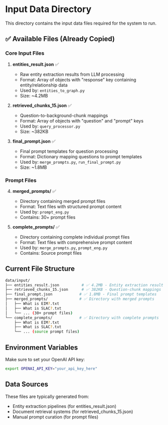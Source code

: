 # Input Data Directory

This directory contains the input data files required for the system to run.

## ✅ Available Files (Already Copied)

### Core Input Files

1. **entities_result.json** ✅
   - Raw entity extraction results from LLM processing
   - Format: Array of objects with "response" key containing entity/relationship data
   - Used by: `entities_to_graph.py`
   - Size: ~4.2MB

2. **retrieved_chunks_15.json** ✅
   - Question-to-background-chunk mappings
   - Format: Array of objects with "question" and "prompt" keys
   - Used by: `query_processor.py`
   - Size: ~382KB

3. **final_prompt.json** ✅
   - Final prompt templates for question processing
   - Format: Dictionary mapping questions to prompt templates
   - Used by: `merge_prompts.py`, `run_final_prompt.py`
   - Size: ~1.8MB

### Prompt Files

4. **merged_prompts/** ✅
   - Directory containing merged prompt files
   - Format: Text files with structured prompt content
   - Used by: `prompt_eng.py`
   - Contains: 30+ prompt files

5. **complete_prompts/** ✅
   - Directory containing complete individual prompt files
   - Format: Text files with comprehensive prompt content
   - Used by: `merge_prompts.py`, `prompt_eng.py`
   - Contains: Source prompt files

## Current File Structure

```bash
data/input/
├── entities_result.json          # ✅ 4.2MB - Entity extraction results
├── retrieved_chunks_15.json      # ✅ 382KB - Question-chunk mappings
├── final_prompt.json            # ✅ 1.8MB - Final prompt templates
├── merged_prompts/              # ✅ Directory with merged prompts
│   ├── What is EIM?.txt
│   ├── What is SLAC?.txt
│   └── ... (30+ prompt files)
└── complete_prompts/            # ✅ Directory with complete prompts
    ├── What is EIM?.txt
    ├── What is SLAC?.txt
    └── ... (source prompt files)
```

## Environment Variables

Make sure to set your OpenAI API key:
```bash
export OPENAI_API_KEY="your_api_key_here"
```

## Data Sources

These files are typically generated from:
- Entity extraction pipelines (for entities_result.json)
- Document retrieval systems (for retrieved_chunks_15.json)
- Manual prompt curation (for prompt files)